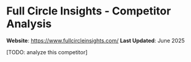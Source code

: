 # Full Circle Insights - Competitor Analysis

**Website**: https://www.fullcircleinsights.com/
**Last Updated**: June 2025

[TODO: analyze this competitor] 